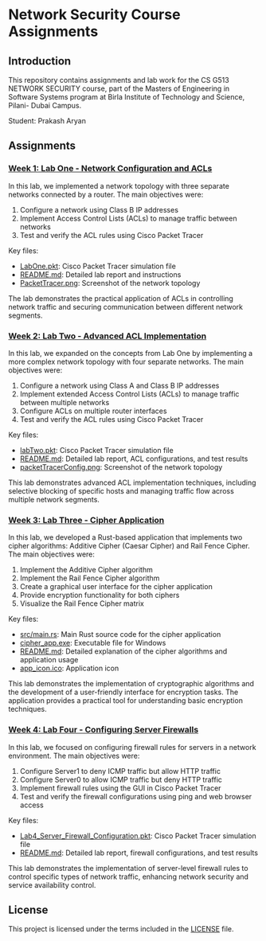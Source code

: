 # Network Security Course Assignments

## Introduction

This repository contains assignments and lab work for the CS G513 NETWORK SECURITY course, part of the Masters of Engineering in Software Systems program at Birla Institute of Technology and Science, Pilani- Dubai Campus.

Student: Prakash Aryan

## Assignments

### [Week 1: Lab One - Network Configuration and ACLs](./LabOne)

In this lab, we implemented a network topology with three separate networks connected by a router. The main objectives were:

1. Configure a network using Class B IP addresses
2. Implement Access Control Lists (ACLs) to manage traffic between networks
3. Test and verify the ACL rules using Cisco Packet Tracer

Key files:
- [LabOne.pkt](./LabOne/LabOne.pkt): Cisco Packet Tracer simulation file
- [README.md](./LabOne/README.md): Detailed lab report and instructions
- [PacketTracer.png](./LabOne/PacketTracer.png): Screenshot of the network topology

The lab demonstrates the practical application of ACLs in controlling network traffic and securing communication between different network segments.

### [Week 2: Lab Two - Advanced ACL Implementation](./LabTwo)

In this lab, we expanded on the concepts from Lab One by implementing a more complex network topology with four separate networks. The main objectives were:

1. Configure a network using Class A and Class B IP addresses
2. Implement extended Access Control Lists (ACLs) to manage traffic between multiple networks
3. Configure ACLs on multiple router interfaces
4. Test and verify the ACL rules using Cisco Packet Tracer

Key files:
- [labTwo.pkt](./LabTwo/labTwo.pkt): Cisco Packet Tracer simulation file
- [README.md](./LabTwo/README.md): Detailed lab report, ACL configurations, and test results
- [packetTracerConfig.png](./LabTwo/packetTracerConfig.png): Screenshot of the network topology

This lab demonstrates advanced ACL implementation techniques, including selective blocking of specific hosts and managing traffic flow across multiple network segments.

### [Week 3: Lab Three - Cipher Application](./LabThree)

In this lab, we developed a Rust-based application that implements two cipher algorithms: Additive Cipher (Caesar Cipher) and Rail Fence Cipher. The main objectives were:

1. Implement the Additive Cipher algorithm
2. Implement the Rail Fence Cipher algorithm
3. Create a graphical user interface for the cipher application
4. Provide encryption functionality for both ciphers
5. Visualize the Rail Fence Cipher matrix

Key files:
- [src/main.rs](./LabThree/src/main.rs): Main Rust source code for the cipher application
- [cipher_app.exe](./LabThree/cipher_app.exe): Executable file for Windows
- [README.md](./LabThree/README.md): Detailed explanation of the cipher algorithms and application usage
- [app_icon.ico](./LabThree/app_icon.ico): Application icon

This lab demonstrates the implementation of cryptographic algorithms and the development of a user-friendly interface for encryption tasks. The application provides a practical tool for understanding basic encryption techniques.

### [Week 4: Lab Four - Configuring Server Firewalls](./LabFour)

In this lab, we focused on configuring firewall rules for servers in a network environment. The main objectives were:

1. Configure Server1 to deny ICMP traffic but allow HTTP traffic
2. Configure Server0 to allow ICMP traffic but deny HTTP traffic
3. Implement firewall rules using the GUI in Cisco Packet Tracer
4. Test and verify the firewall configurations using ping and web browser access

Key files:
- [Lab4_Server_Firewall_Configuration.pkt](./LabFour/Lab4_Server_Firewall_Configuration.pkt): Cisco Packet Tracer simulation file
- [README.md](./LabFour/README.md): Detailed lab report, firewall configurations, and test results

This lab demonstrates the implementation of server-level firewall rules to control specific types of network traffic, enhancing network security and service availability control.

## License

This project is licensed under the terms included in the [LICENSE](./LICENSE) file.
